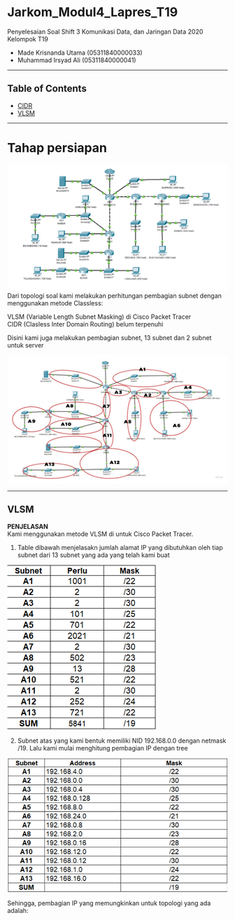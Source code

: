 # Jarkom_Modul4_Lapres_T19
Penyelesaian Soal Shift 3 Komunikasi Data, dan Jaringan Data 2020\
Kelompok T19
  * Made Krisnanda Utama (05311840000033)
  * Muhammad Irsyad Ali (05311840000041)


---
## Table of Contents
* [CIDR](#CIDR-1)
* [VLSM](#VLSM-2)
---

# Tahap persiapan 
![1_1](https://github.com/krisnanda59/Jarkom_Modul4_Lapres_T19/blob/main/Shift%20VLMS%20T19/Soal%20Shift%20Modul%204.png)
Dari topologi soal kami melakukan perhitungan pembagian subnet dengan menggunakan metode Classless:

VLSM (Variable Length Subnet Masking) di Cisco Packet Tracer  
CIDR (Clasless Inter Domain Routing) belum terpenuhi

Disini kami juga melakukan pembagian subnet, 13 subnet dan 2 subnet untuk server

![1_2](https://github.com/krisnanda59/Jarkom_Modul4_Lapres_T19/blob/main/Shift%20VLMS%20T19/pembagian%20A.png)

---

## VLSM
 **PENJELASAN**\
  Kami menggunakan metode VLSM di untuk Cisco Packet Tracer. 
  1. Table dibawah menjelasakn jumlah alamat IP yang dibutuhkan oleh tiap subnet dari 13 subnet yang ada yang telah kami buat
  
  ![1_3](https://github.com/krisnanda59/Jarkom_Modul4_Lapres_T19/blob/main/Shift%20VLMS%20T19/screenshot.png)
  
  2. Subnet atas yang kami bentuk memiliki NID 192.168.0.0 dengan netmask /19. Lalu kami mulai menghitung pembagian IP dengan tree
  
  ![1_4](https://github.com/krisnanda59/Jarkom_Modul4_Lapres_T19/blob/main/Shift%20VLMS%20T19/screenshot2.png)
  
  Sehingga, pembagian IP yang memungkinkan untuk topologi yang ada adalah:
  
  ![]()
  
  
  

